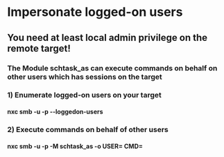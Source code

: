 # Impersonate logged-on users

## You need at least local admin privilege on the remote target!

### The Module schtask_as can execute commands on behalf on other users which has sessions on the target

### 1) Enumerate logged-on users on your target

#### nxc smb <ip> -u <localAdmin> -p <password> --loggedon-users

### 2) Execute commands on behalf of other users

#### nxc smb <ip> -u <localAdmin> -p <password> -M schtask_as -o USER=<logged-on-user> CMD=<cmd-command>
